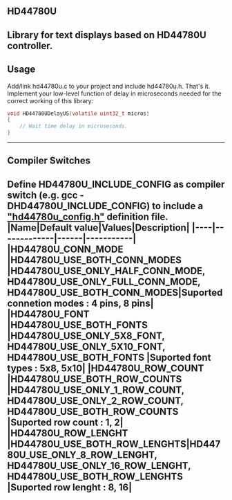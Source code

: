 ## HD44780U
Library for text displays based on HD44780U controller.
---
## Usage
Add/link hd44780u.c to your project and include hd44780u.h. That's it. Implement your low-level function of delay in microseconds needed for the correct working of this library:
```C
void HD44780UDelayUS(volatile uint32_t micros)
{
    // Wait time delay in microseconds.
}
```
---
## Compiler Switches
Define HD44780U_INCLUDE_CONFIG as compiler switch (e.g. gcc -DHD44780U_INCLUDE_CONFIG) to include a ["hd44780u_config.h"][hd44780u_config.h] definition file.
|Name|Default value|Values|Description|
|----|-------------|------|-----------|
|HD44780U_CONN_MODE     |HD44780U_USE_BOTH_CONN_MODES |HD44780U_USE_ONLY_HALF_CONN_MODE, HD44780U_USE_ONLY_FULL_CONN_MODE, HD44780U_USE_BOTH_CONN_MODES|Suported connetion modes : 4 pins, 8 pins|
|HD44780U_FONT          |HD44780U_USE_BOTH_FONTS      |HD44780U_USE_ONLY_5X8_FONT, HD44780U_USE_ONLY_5X10_FONT, HD44780U_USE_BOTH_FONTS                |Suported font types : 5x8, 5x10|
|HD44780U_ROW_COUNT     |HD44780U_USE_BOTH_ROW_COUNTS |HD44780U_USE_ONLY_1_ROW_COUNT, HD44780U_USE_ONLY_2_ROW_COUNT, HD44780U_USE_BOTH_ROW_COUNTS      |Suported row count : 1, 2|
|HD44780U_ROW_LENGHT    |HD44780U_USE_BOTH_ROW_LENGHTS|HD44780U_USE_ONLY_8_ROW_LENGHT, HD44780U_USE_ONLY_16_ROW_LENGHT, HD44780U_USE_BOTH_ROW_LENGHTS  |Suported row lenght : 8, 16|
---
[hd44780u_config.h]: https://github.com/two-dimensional-array/HD44780U/blob/main/hd44780u_config.h

